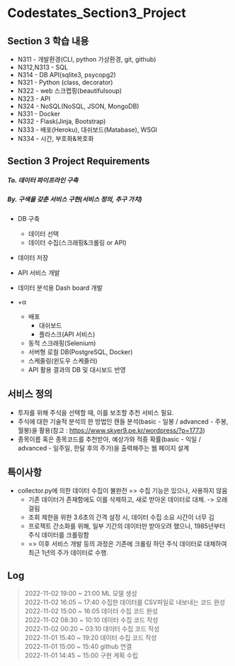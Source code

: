 # Codestates_Section3_Project

## Section 3 학습 내용

+ N311 - 개발환경(CLI, python 가상환경, git, github)
+ N312,N313 - SQL
+ N314 - DB API(sqlite3, psycopg2)
+ N321 - Python (class, decorator)
+ N322 - web 스크랩핑(beautifulsoup)
+ N323 - API
+ N324 - NoSQL(NoSQL, JSON, MongoDB)
+ N331 - Docker
+ N332 - Flask(Jinja, Bootstrap)
+ N333 - 배포(Heroku), 대쉬보드(Matabase), WSGI
+ N334 - 시간, 부호화&복호화

## Section 3 Project Requirements

##### To. 데이터 파이프라인 구축
##### By. 구색을 갖춘 서비스 구현(서비스 정의, 추구 가치)
+ DB 구축
  + 데이터 선택
  + 데이터 수집(스크래핑&크롤링 or API)
+ 데이터 저장
+ API 서비스 개발
+ 데이터 분석용 Dash board 개발

+ +α
  + 배포
    + 대쉬보드
    + 플라스크(API 서비스)
  + 동적 스크래핑(Selenium)
  + 서버형 로컬 DB(PostgreSQL, Docker)
  + 스케줄링(윈도우 스케줄러)
  + API 활용 결과의 DB 및 대시보드 반영
  
## 서비스 정의

+ 투자를 위해 주식을 선택할 때, 이를 보조할 추천 서비스 필요.
+ 주식에 대한 기술적 분석의 한 방법인 캔들 분석(basic - 일봉 / advanced - 주봉, 월봉)을 활용(참고 : https://www.skyer9.pe.kr/wordpress/?p=1773)
+ 종목이름 혹은 종목코드를 추천받아, 예상가와 적중 확률(basic - 익일 / advanced - 일주일, 한달 후의 주가)을 출력해주는 웹 페이지 설계

## 특이사항
+ collector.py에 의한 데이터 수집이 불완전 => 수집 기능은 있으나, 사용하지 않음
  + 기존 데이터가 존재함에도 이를 삭제하고, 새로 받아온 데이터로 대체. -> 오래걸림
  + 조회 제한을 위한 3.6초의 간격 설정 시, 데이터 수집 소요 시간이 너무 김
  + 프로젝트 간소화를 위해, 일부 기간의 데이터만 받아오려 했으나, 1985년부터 주식 데이터를 크롤링함
  + => 이후 서비스 개발 등의 과정은 기존에 크롤링 하던 주식 데이터로 대체하여 최근 1년의 주가 데이터로 수행.

## Log


>
> 2022-11-02 19:00 ~ 21:00 ML 모델 생성   
> 2022-11-02 16:05 ~ 17:40 수집한 데이터를 CSV파일로 내보내는 코드 완성   
> 2022-11-02 15:00 ~ 16:05 데이터 수집 코드 완성   
> 2022-11-02 08:30 ~ 10:10 데이터 수집 코드 작성   
> 2022-11-02 00:20 ~ 03:10 데이터 수집 코드 작성   
> 2022-11-01 15:40 ~ 19:20 데이터 수집 코드 작성   
> 2022-11-01 15:00 ~ 15:40 github 연결   
> 2022-11-01 14:45 ~ 15:00 구현 계획 수립   
